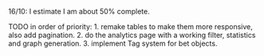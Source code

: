 16/10: I estimate I am about 50% complete.

TODO in order of priority: 1. remake tables to make them more responsive, also add pagination. 2. do the analytics page with a working filter, statistics and graph generation. 3. implement Tag system for bet objects.

